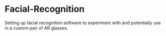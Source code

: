 # Facial-Recognition
Setting up facial recognition software to experiment with and potentially use in a custom pair of AR glasses.
